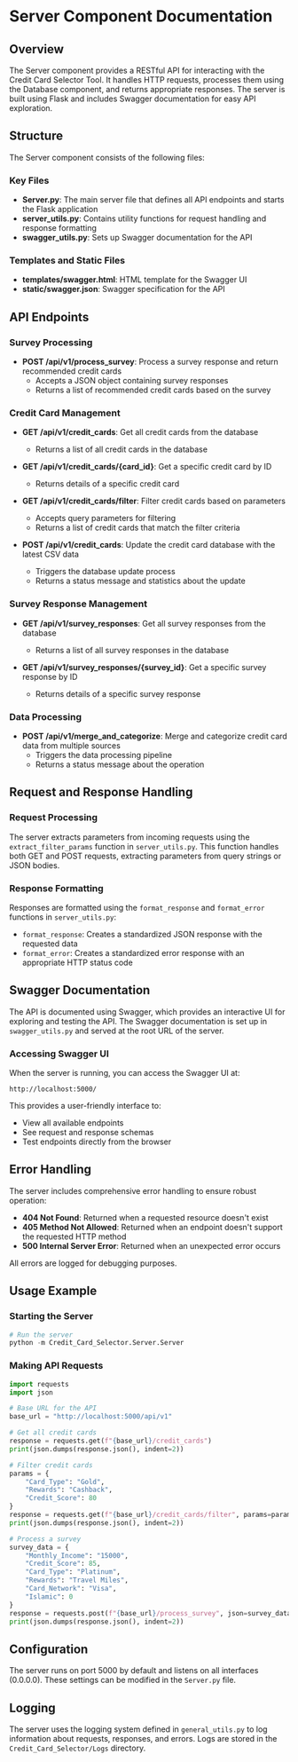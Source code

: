 # Server Component Documentation

## Overview
The Server component provides a RESTful API for interacting with the Credit Card Selector Tool. It handles HTTP requests, processes them using the Database component, and returns appropriate responses. The server is built using Flask and includes Swagger documentation for easy API exploration.

## Structure
The Server component consists of the following files:

### Key Files
- **Server.py**: The main server file that defines all API endpoints and starts the Flask application
- **server_utils.py**: Contains utility functions for request handling and response formatting
- **swagger_utils.py**: Sets up Swagger documentation for the API

### Templates and Static Files
- **templates/swagger.html**: HTML template for the Swagger UI
- **static/swagger.json**: Swagger specification for the API

## API Endpoints

### Survey Processing
- **POST /api/v1/process_survey**: Process a survey response and return recommended credit cards
  - Accepts a JSON object containing survey responses
  - Returns a list of recommended credit cards based on the survey

### Credit Card Management
- **GET /api/v1/credit_cards**: Get all credit cards from the database
  - Returns a list of all credit cards in the database

- **GET /api/v1/credit_cards/{card_id}**: Get a specific credit card by ID
  - Returns details of a specific credit card

- **GET /api/v1/credit_cards/filter**: Filter credit cards based on parameters
  - Accepts query parameters for filtering
  - Returns a list of credit cards that match the filter criteria

- **POST /api/v1/credit_cards**: Update the credit card database with the latest CSV data
  - Triggers the database update process
  - Returns a status message and statistics about the update

### Survey Response Management
- **GET /api/v1/survey_responses**: Get all survey responses from the database
  - Returns a list of all survey responses in the database

- **GET /api/v1/survey_responses/{survey_id}**: Get a specific survey response by ID
  - Returns details of a specific survey response

### Data Processing
- **POST /api/v1/merge_and_categorize**: Merge and categorize credit card data from multiple sources
  - Triggers the data processing pipeline
  - Returns a status message about the operation

## Request and Response Handling

### Request Processing
The server extracts parameters from incoming requests using the `extract_filter_params` function in `server_utils.py`. This function handles both GET and POST requests, extracting parameters from query strings or JSON bodies.

### Response Formatting
Responses are formatted using the `format_response` and `format_error` functions in `server_utils.py`:

- `format_response`: Creates a standardized JSON response with the requested data
- `format_error`: Creates a standardized error response with an appropriate HTTP status code

## Swagger Documentation
The API is documented using Swagger, which provides an interactive UI for exploring and testing the API. The Swagger documentation is set up in `swagger_utils.py` and served at the root URL of the server.

### Accessing Swagger UI
When the server is running, you can access the Swagger UI at:
```
http://localhost:5000/
```

This provides a user-friendly interface to:
- View all available endpoints
- See request and response schemas
- Test endpoints directly from the browser

## Error Handling
The server includes comprehensive error handling to ensure robust operation:

- **404 Not Found**: Returned when a requested resource doesn't exist
- **405 Method Not Allowed**: Returned when an endpoint doesn't support the requested HTTP method
- **500 Internal Server Error**: Returned when an unexpected error occurs

All errors are logged for debugging purposes.

## Usage Example

### Starting the Server
```python
# Run the server
python -m Credit_Card_Selector.Server.Server
```

### Making API Requests
```python
import requests
import json

# Base URL for the API
base_url = "http://localhost:5000/api/v1"

# Get all credit cards
response = requests.get(f"{base_url}/credit_cards")
print(json.dumps(response.json(), indent=2))

# Filter credit cards
params = {
    "Card_Type": "Gold",
    "Rewards": "Cashback",
    "Credit_Score": 80
}
response = requests.get(f"{base_url}/credit_cards/filter", params=params)
print(json.dumps(response.json(), indent=2))

# Process a survey
survey_data = {
    "Monthly_Income": "15000",
    "Credit_Score": 85,
    "Card_Type": "Platinum",
    "Rewards": "Travel Miles",
    "Card_Network": "Visa",
    "Islamic": 0
}
response = requests.post(f"{base_url}/process_survey", json=survey_data)
print(json.dumps(response.json(), indent=2))
```

## Configuration
The server runs on port 5000 by default and listens on all interfaces (0.0.0.0). These settings can be modified in the `Server.py` file.

## Logging
The server uses the logging system defined in `general_utils.py` to log information about requests, responses, and errors. Logs are stored in the `Credit_Card_Selector/Logs` directory.